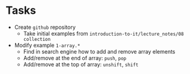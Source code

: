 # Tasks

- Create `github` repository
  - Take initial examples from `introduction-to-it/lecture_notes/08 collection`
- Modify example `1-array.*`
  - Find in search engine how to add and remove array elements
  - Add/remove at the end of array: `push`, `pop`
  - Add/remove at the top of array: `unshift`, `shift`
